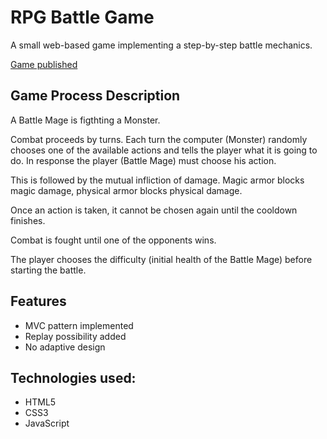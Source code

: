 # RPG Battle Game

A small web-based game implementing a step-by-step battle mechanics.

[Game published](https://rpg-battle.netlify.app)

## Game Process Description

A Battle Mage is figthting a Monster.

Combat proceeds by turns. Each turn the computer (Monster) randomly chooses one of the available actions and tells the player what it is going to do. In response the player (Battle Mage) must choose his action.

This is followed by the mutual infliction of damage. Magic armor blocks magic damage, physical armor blocks physical damage.

Once an action is taken, it cannot be chosen again until the cooldown finishes.

Combat is fought until one of the opponents wins.

The player chooses the difficulty (initial health of the Battle Mage) before starting the battle.

## Features

- MVC pattern implemented
- Replay possibility added
- No adaptive design

## Technologies used:

- HTML5
- CSS3
- JavaScript
